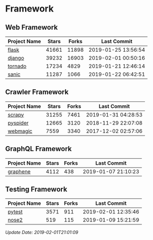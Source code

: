 # Framework

## Web Framework

| Project Name | Stars | Forks | Last Commit |
| ------------ | ----- | ----- | ----------- |
| [flask](https://github.com/pallets/flask) | 41661 | 11898 | 2019-01-25 13:56:54 |
| [django](https://github.com/django/django) | 39232 | 16903 | 2019-02-01 00:50:16 |
| [tornado](https://github.com/tornadoweb/tornado) | 17234 | 4829 | 2019-01-21 12:46:14 |
| [sanic](https://github.com/huge-success/sanic) | 11287 | 1066 | 2019-01-22 06:42:51 |

## Crawler Framework

| Project Name | Stars | Forks | Last Commit |
| ------------ | ----- | ----- | ----------- |
| [scrapy](https://github.com/scrapy/scrapy) | 31255 | 7461 | 2019-01-31 04:28:53 |
| [pyspider](https://github.com/binux/pyspider) | 12665 | 3120 | 2018-11-29 22:07:08 |
| [webmagic](https://github.com/code4craft/webmagic) | 7559 | 3340 | 2017-12-02 02:57:06 |

## GraphQL Framework

| Project Name | Stars | Forks | Last Commit |
| ------------ | ----- | ----- | ----------- |
| [graphene](https://github.com/graphql-python/graphene) | 4112 | 438 | 2019-01-07 21:10:23 |

## Testing Framework

| Project Name | Stars | Forks | Last Commit |
| ------------ | ----- | ----- | ----------- |
| [pytest](https://github.com/pytest-dev/pytest) | 3571 | 911 | 2019-02-01 12:35:46 |
| [nose2](https://github.com/nose-devs/nose2) | 519 | 115 | 2019-01-09 15:21:59 |

*Update Date: 2019-02-01T21:01:09*